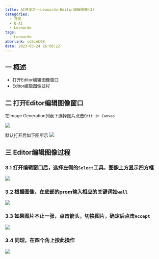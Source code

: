```yaml
---
title: AI开发之——Leonardo—Editor编辑图像(3)
categories:
  - 开发
  - Q-AI
  - Leonardo
tags:
  - Leonardo
abbrlink: cd5ceb08
date: 2023-03-24 16:00:22
---
```

## 一 概述

* 打开Editor编辑图像窗口
* Editor编辑图像过程

<!--more-->

## 二 打开Editor编辑图像窗口

在Image Generation列表下选择图片点击`Edit in Canvas`

![][1]

默认打开后如下图所示
![][2]

## 三 Editor编辑图像过程
### 3.1 打开编辑窗口后，选择左侧的`Select`工具，图像上方显示四方框

![][3]

### 3.2 根据图像，在底部的prom输入相应的关键词如`wall`

![][4]

### 3.3 如果图片不止一张，点击箭头，切换图片，确定后点击`Accept`
![][5]

### 3.4 同理，在四个角上按此操作
![][6]


[1]:https://jsd.onmicrosoft.cn/gh/PGzxc/CDN/blog-ai/ai-leonardo-editor-canvas-click.png
[2]:https://jsd.onmicrosoft.cn/gh/PGzxc/CDN/blog-ai/ai-leonardo-editor-canvas-click-open.png
[3]:https://jsd.onmicrosoft.cn/gh/PGzxc/CDN/blog-ai/ai-leonardo-editor-choice-tools.png
[4]:https://jsd.onmicrosoft.cn/gh/PGzxc/CDN/blog-ai/ai-leonardo-editor-canvas-make-new.png
[5]:https://jsd.onmicrosoft.cn/gh/PGzxc/CDN/blog-ai/ai-leonardo-editor-canvas-make-new-switch.png
[6]:https://jsd.onmicrosoft.cn/gh/PGzxc/CDN/blog-ai/ai-leonardo-editor-canvas-make-finish.png